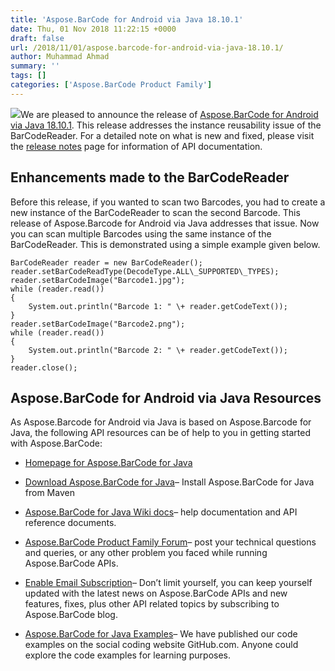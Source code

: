 ```yaml
---
title: 'Aspose.BarCode for Android via Java 18.10.1'
date: Thu, 01 Nov 2018 11:22:15 +0000
draft: false
url: /2018/11/01/aspose.barcode-for-android-via-java-18.10.1/
author: Muhammad Ahmad
summary: ''
tags: []
categories: ['Aspose.BarCode Product Family']
---
```


[![][1]](https://products.aspose.com/barcode/java)We are pleased to announce the release of [Aspose.BarCode for Android via Java 18.10.1][2]. This release addresses the instance reusability issue of the BarCodeReader. For a detailed note on what is new and fixed, please visit the [release notes][3] page for information of API documentation.

## Enhancements made to the BarCodeReader

Before this release, if you wanted to scan two Barcodes, you had to create a new instance of the BarCodeReader to scan the second Barcode. This release of Aspose.Barcode for Android via Java addresses that issue. Now you can scan multiple Barcodes using the same instance of the BarCodeReader. This is demonstrated using a simple example given below.

```
BarCodeReader reader = new BarCodeReader();  
reader.setBarCodeReadType(DecodeType.ALL\_SUPPORTED\_TYPES);  
reader.setBarCodeImage("Barcode1.jpg");  
while (reader.read())  
{  
    System.out.println("Barcode 1: " \+ reader.getCodeText());  
}  
reader.setBarCodeImage("Barcode2.png");  
while (reader.read())  
{  
    System.out.println("Barcode 2: " \+ reader.getCodeText());  
}  
reader.close();
```

## Aspose.BarCode for Android via Java Resources

As Aspose.Barcode for Android via Java is based on Aspose.Barcode for Java, the following API resources can be of help to you in getting started with Aspose.BarCode:

*   [Homepage for Aspose.BarCode for Java][4]
    
*   [Download Aspose.BarCode for Java][5]– Install Aspose.BarCode for Java from Maven
    
*   [Aspose.BarCode for Java Wiki docs][6]– help documentation and API reference documents.
    
*   [Aspose.BarCode Product Family Forum][7]– post your technical questions and queries, or any other problem you faced while running Aspose.BarCode APIs.
    
*   [Enable Email Subscription][8]– Don’t limit yourself, you can keep yourself updated with the latest news on Aspose.BarCode APIs and new features, fixes, plus other API related topics by subscribing to Aspose.BarCode blog.
    
*   [Aspose.BarCode for Java Examples][9]– We have published our code examples on the social coding website GitHub.com. Anyone could explore the code examples for learning purposes.




[1]: https://blog.aspose.com/wp-content/uploads/sites/2/2018/02/aspose-BarCode-for-Java_100.png
[2]: https://artifact.aspose.com/webapp/#/artifacts/browse/tree/General/repo/com/aspose/aspose-barcode/18.10.1/aspose-barcode-18.10.1-android.via.java.jar
[3]: https://docs.aspose.com/display/barcodejava/Aspose.BarCode+for+Android+via+Java+18.10.1
[4]: https://products.aspose.com/barcode/java
[5]: https://artifact.aspose.com/webapp/#/artifacts/browse/tree/General/repo/com/aspose/aspose-barcode/
[6]: https://docs.aspose.com/display/barcodejava/Home
[7]: https://forum.aspose.com/c/barcode
[8]: https://blog.aspose.com/category/aspose-products/aspose-barcode-product-family/
[9]: https://github.com/aspose-barcode/Aspose.BarCode-for-Java




